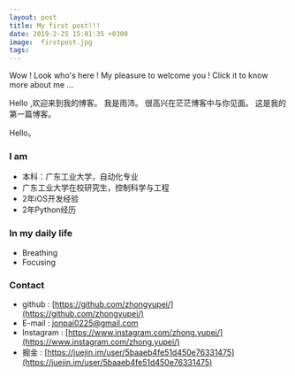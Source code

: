 ```yaml
---
layout: post
title: My first post!!!
date: 2019-2-25 15:01:35 +0300
image:  firstpost.jpg
tags:    
---
```

Wow !
Look who's here !
My pleasure to welcome you !
Click it to know more about me ...

<!--more-->
Hello ,欢迎来到我的博客。
我是雨沛。
很高兴在茫茫博客中与你见面。
这是我的第一篇博客。
<!--more-->

Hello。

### I am
- 本科：广东工业大学，自动化专业
- 广东工业大学在校研究生，控制科学与工程
- 2年iOS开发经验
- 2年Python经历

### In my daily life
- Breathing
- Focusing

### Contact
- github : [https://github.com/zhongyupei/](https://github.com/zhongyupei/)
- E-mail : [jonpai0225@gmail.com](jonpai0225@gmail.com)
- Instagram : [https://www.instagram.com/zhong.yupei/](https://www.instagram.com/zhong.yupei/)
- 掘金 : [https://juejin.im/user/5baaeb4fe51d450e76331475](https://juejin.im/user/5baaeb4fe51d450e76331475)
